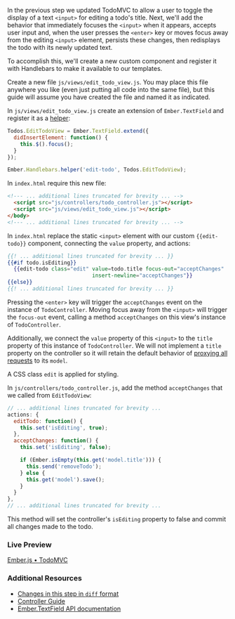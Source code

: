In the previous step we updated TodoMVC to allow a user to toggle the display of a text `<input>` for editing a todo's title. Next, we'll add the behavior that immediately focuses the `<input>` when it appears, accepts user input and, when the user presses the `<enter>` key or moves focus away from the editing `<input>` element, persists these changes, then redisplays the todo with its newly updated text.

To accomplish this, we'll create a new custom component and register it with Handlebars to make it available to our templates.

Create a new file `js/views/edit_todo_view.js`. You may place this file anywhere you like (even just putting all code into the same file), but this guide will assume you have created the file and named it as indicated.

In `js/views/edit_todo_view.js` create an extension of `Ember.TextField` and register it as
a [helper](/api/classes/Ember.Handlebars.html#method_helper):

```javascript
Todos.EditTodoView = Ember.TextField.extend({
  didInsertElement: function() {
    this.$().focus();
  }
});

Ember.Handlebars.helper('edit-todo', Todos.EditTodoView);
```

In `index.html` require this new file:

```html
<!--- ... additional lines truncated for brevity ... -->
  <script src="js/controllers/todo_controller.js"></script>
  <script src="js/views/edit_todo_view.js"></script>
</body>
<!--- ... additional lines truncated for brevity ... -->
```

In `index.html` replace the static `<input>` element with our custom `{{edit-todo}}` component, connecting the `value` property, and actions:

```handlebars
{{! ... additional lines truncated for brevity ... }}
{{#if todo.isEditing}}
  {{edit-todo class="edit" value=todo.title focus-out="acceptChanges"
                           insert-newline="acceptChanges"}}
{{else}}
{{! ... additional lines truncated for brevity ... }}
```

Pressing the `<enter>` key  will trigger the `acceptChanges` event on the instance of `TodoController`. Moving focus away from the `<input>` will trigger the `focus-out` event, calling a method `acceptChanges` on this view's instance of `TodoController`.

Additionally, we connect the `value` property of this `<input>` to the `title` property of this instance of `TodoController`. We will not implement a `title` property on the controller so it will retain the default behavior of [proxying all requests](/guides/controllers/#toc_representing-models) to its `model`.

A CSS class `edit` is applied for styling.

In `js/controllers/todo_controller.js`, add the method `acceptChanges` that we called from `EditTodoView`:

```javascript
// ... additional lines truncated for brevity ...
actions: {
  editTodo: function() {
    this.set('isEditing', true);
  },
  acceptChanges: function() {
    this.set('isEditing', false);

    if (Ember.isEmpty(this.get('model.title'))) {
      this.send('removeTodo');
    } else {
      this.get('model').save();
    }
  }
},
// ... additional lines truncated for brevity ...
```

This method will set the controller's `isEditing` property to false and commit all changes made to the todo.

### Live Preview
<a class="jsbin-embed" href="http://jsbin.com/gureki/1/embed?output">Ember.js • TodoMVC</a><script src="http://static.jsbin.com/js/embed.js"></script>

### Additional Resources

  * [Changes in this step in `diff` format](https://github.com/emberjs/quickstart-code-sample/commit/a7e2f40da4d75342358acdfcbda7a05ccc90f348)
  * [Controller Guide](/guides/controllers)
  * [Ember.TextField API documentation](/api/classes/Ember.TextField.html)
